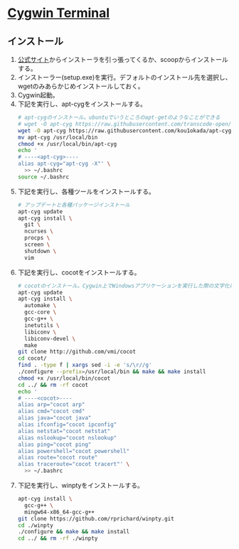 # [Cygwin Terminal](https://cygwin.com/install.html)

## インストール
1. [公式サイト](https://cygwin.com/install.html)からインストーラを引っ張ってくるか、scoopからインストールする。  
2. インストーラー(setup.exe)を実行。デフォルトのインストール先を選択し、wgetのみあらかじめインストールしておく。
3. Cygwin起動。
4. 下記を実行し、apt-cygをインストールする。
    ```sh
    # apt-cygのインストール。ubuntuでいうところのapt-getのようなことができる
    # wget -O apt-cyg https://raw.githubusercontent.com/transcode-open/apt-cyg/master/apt-cyg
    wget -O apt-cyg https://raw.githubusercontent.com/kou1okada/apt-cyg/master/apt-cyg
    mv apt-cyg /usr/local/bin 
    chmod +x /usr/local/bin/apt-cyg
    echo '
    # ----<apt-cyg>----
    alias apt-cyg="apt-cyg -X"' \
      >> ~/.bashrc
    source ~/.bashrc
    ```
5. 下記を実行し、各種ツールをインストールする。
    ```sh
    # アップデートと各種パッケージインストール
    apt-cyg update
    apt-cyg install \
      git \
      ncurses \
      procps \
      screen \
      shutdown \
      vim
    ```
6. 下記を実行し、cocotをインストールする。
    ```sh
    # cocotのインストール。Cygwin上でWindowsアプリケーションを実行した際の文字化けを解消する
    apt-cyg update
    apt-cyg install \
      automake \
      gcc-core \
      gcc-g++ \
      inetutils \
      libiconv \
      libiconv-devel \
      make
    git clone http://github.com/vmi/cocot
    cd cocot/
    find . -type f | xargs sed -i -e 's/\r//g'
    ./configure --prefix=/usr/local/bin && make && make install
    chmod +x /usr/local/bin/cocot
    cd ../ && rm -rf cocot
    echo '
    # ----<cocot>----
    alias arp="cocot arp"
    alias cmd="cocot cmd"
    alias java="cocot java"
    alias ifconfig="cocot ipconfig"
    alias netstat="cocot netstat"
    alias nslookup="cocot nslookup"
    alias ping="cocot ping"
    alias powershell="cocot powershell"
    alias route="cocot route"
    alias traceroute="cocot tracert"' \
      >> ~/.bashrc 
    ```
7. 下記を実行し、winptyをインストールする。
    ```sh
    apt-cyg install \
      gcc-g++ \
      mingw64-x86_64-gcc-g++
    git clone https://github.com/rprichard/winpty.git
    cd ./winpty
    ./configure && make && make install 
    cd ../ && rm -rf ./winpty
    ```

